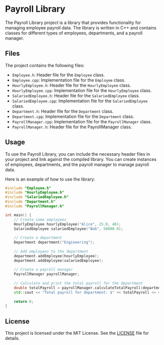 <!--
This file documents the design and implementation of the PayrollLibrary project.
The project is a library that provides functionality for managing employee payroll data.
This document includes usage and license information.
Details:
The program is written in C++ and contains the following files:
- Employee.h
- Employee.cpp
- HourlyEmployee.h
- HourlyEmployee.cpp
- SalariedEmployee.h
- SalariedEmployee.cpp
- Department.h
- Department.cpp
- PayrollManager.cpp
 -->

# Payroll Library

The Payroll Library project is a library that provides functionality for managing employee payroll data. The library is written in C++ and contains classes for different types of employees, departments, and a payroll manager.

## Files

The project contains the following files:

- `Employee.h`: Header file for the `Employee` class.
- `Employee.cpp`: Implementation file for the `Employee` class.
- `HourlyEmployee.h`: Header file for the `HourlyEmployee` class.
- `HourlyEmployee.cpp`: Implementation file for the `HourlyEmployee` class.
- `SalariedEmployee.h`: Header file for the `SalariedEmployee` class.
- `SalariedEmployee.cpp`: Implementation file for the `SalariedEmployee` class.
- `Department.h`: Header file for the `Department` class.
- `Department.cpp`: Implementation file for the `Department` class.
- `PayrollManager.cpp`: Implementation file for the `PayrollManager` class.
- `PayrollManager.h`: Header file for the PayrollManager class.
## Usage

To use the Payroll Library, you can include the necessary header files in your project and link against the compiled library. You can create instances of employees, departments, and the payroll manager to manage payroll data.

Here is an example of how to use the library:

```cpp
#include "Employee.h"
#include "HourlyEmployee.h"
#include "SalariedEmployee.h"
#include "Department.h"
#include "PayrollManager.h"

int main() {
    // Create some employees
    HourlyEmployee hourlyEmployee("Alice", 25.0, 40);
    SalariedEmployee salariedEmployee("Bob", 50000.0);
    
    // Create a department
    Department department("Engineering");
    
    // Add employees to the department
    department.addEmployee(hourlyEmployee);
    department.addEmployee(salariedEmployee);
    
    // Create a payroll manager
    PayrollManager payrollManager;
    
    // Calculate and print the total payroll for the department
    double totalPayroll = payrollManager.calculateTotalPayroll(department);
    std::cout << "Total payroll for department: $" << totalPayroll << std::endl;
    
    return 0;
}
```

## License

This project is licensed under the MIT License. See the [LICENSE](LICENSE) file for details.
```


